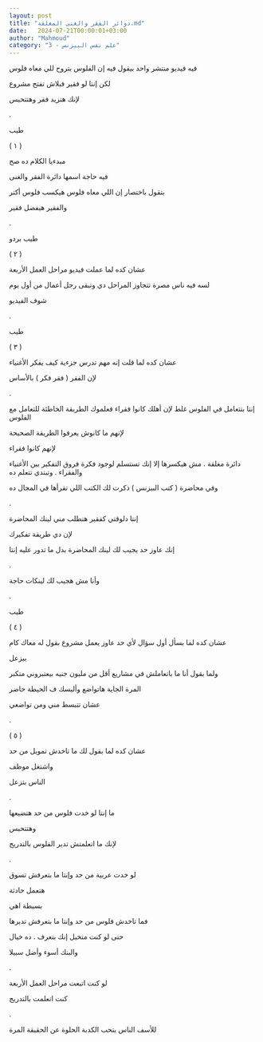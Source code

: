 ```yaml
---
layout: post
title: "دوائر الفقر والغنى المغلقة.md"
date:   2024-07-21T00:00:01+03:00
author: "Mahmoud"
category: "3 - علم نفس البيزنس"
---
```

فيه فيديو منتشر واحد بيقول فيه إن الفلوس بتروح للي معاه
فلوس

لكن إنتا لو فقير فبلاش تفتح مشروع

لإنك هتزيد فقر وهتتحبس

.

طيب

( ١ )

مبدءيا الكلام ده صح

فيه حاجة اسمها دائرة الفقر والغنى

بتقول باختصار إن اللي معاه فلوس هيكسب فلوس أكتر

والفقير هيفضل فقير

.

طيب بردو

( ٢ )

عشان كده لما عملت فيديو مراحل العمل الأربعة

لسه فيه ناس مصرة تتجاوز المراحل دي وتبقى رجل أعمال من
أول يوم

شوف الفيديو

.

طيب

( ٣ )

عشان كده لما قلت إنه مهم تدرس جزءية كيف يفكر
الأغنياء

لإن الفقر ( فقر فكر ) بالأساس

.

إنتا بتتعامل في الفلوس غلط لإن أهلك كانوا فقراء فعلموك
الطريقة الخاطئة للتعامل مع الفلوس

لإنهم ما كانوش يعرفوا الطريقة الصحيحة

لإنهم كانوا فقراء

دائرة مغلقة . مش هيكسرها إلا إنك تستسلم لوجود فكرة فروق
التفكير بين الأغنياء والفقراء . وتبتدي تتعلم ده

وفي محاضرة ( كتب البيزنس ) ذكرت لك الكتب اللي تقرأها في
المجال ده

.

إنتا دلوقتي كفقير هتطلب مني لينك المحاضرة

لإن دي طريقة تفكيرك

إنك عاوز حد يجيب لك لينك المحاضرة بدل ما تدور عليه
إنتا

.

وأنا مش هجيب لك لينكات حاجة

.

طيب

( ٤ )

عشان كده لما بسأل أول سؤال لأي حد عاوز يعمل مشروع بقول
له معاك كام

بيزعل

ولما بقول أنا ما باتعاملش في مشاريع أقل من مليون جنيه
بيعتبروني متكبر

المرة الجاية هاتواضع وألبسك ف الحيطة حاضر

عشان تتبسط مني ومن تواضعي

.

( ٥ )

عشان كده لما بقول لك ما تاخدش تمويل من حد

واشتغل موظف

الناس بتزعل

.

ما إنتا لو خدت فلوس من حد هتضيعها

وهتتحبس

لإنك ما اتعلمتش تدير الفلوس بالتدريج

.

لو خدت عربية من حد وإنتا ما بتعرفش تسوق

هتعمل حادثة

بسيطة اهي

فما تاخدش فلوس من حد وإنتا ما بتعرفش تديرها

حتى لو كنت متخيل إنك بتعرف . ده خيال

والبنك أسوء وأضل سبيلا

.

لو كنت اتبعت مراحل العمل الأربعة

كنت اتعلمت بالتدريج

.

للأسف الناس بتحب الكدبة الحلوة عن الحقيقة المرة
